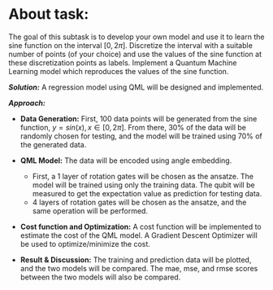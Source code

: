 # About task:
The goal of this subtask is to develop your own
model and use it to learn the sine function on the interval $[0, 2π]$. Discretize the interval with a suitable number of points (of your choice) and use the values of the sine function at these discretization points as labels.
Implement a Quantum Machine Learning model which reproduces the values of the sine function.

***Solution:*** A regression model using QML will be designed and implemented.

***Approach:***
- **Data Generation:** First, 100 data points will be generated from the sine function, $y=sin(x),x∈[0,2π]$. From there, 30% of the data will be randomly chosen for testing, and the model will be trained using 70% of the generated data.

- **QML Model:** The data will be encoded using angle embedding.
    - First, a 1 layer of rotation gates will be chosen as the ansatze. The model will be trained using only the training data. The qubit will be measured to get the expectation value as prediction for testing data.
    - 4 layers of rotation gates will be chosen as the ansatze, and the same operation will be performed.

- **Cost function and Optimization:** A cost function will be implemented to estimate the cost of the QML model. A Gradient Descent Optimizer will be used to optimize/minimize the cost.
- **Result & Discussion:** The training and prediction data will be plotted, and the two models will be compared. The mae, mse, and rmse scores between the two models will also be compared.